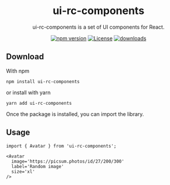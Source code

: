 <h1 align='center'>
 ui-rc-components
</h1>

<p align='center'>ui-rc-components is a set of UI components for React.</p>

<div align='center'>

[![npm version](https://img.shields.io/npm/v/ui-rc-components?color=blue)](https://www.npmjs.com/package/ui-rc-components)
[![License](https://img.shields.io/npm/l/ui-rc-components)](./LICENSE)
[![downloads](https://img.shields.io/npm/dw/ui-rc-components)](https://www.npmjs.com/package/ui-rc-components)

</div>

## Download 

With npm
```
npm install ui-rc-components
```

or install with yarn
```
yarn add ui-rc-components
```

Once the package is installed, you can import the library.

## Usage

```tsx
import { Avatar } from 'ui-rc-components';

<Avatar 
  image='https://picsum.photos/id/27/200/300'
  label='Random image'
  size='xl'
/>
```